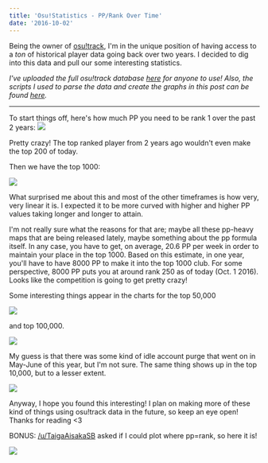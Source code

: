 ```yaml
---
title: 'Osu!Statistics - PP/Rank Over Time'
date: '2016-10-02'
---
```


Being the owner of [osu!track](https://ameobea.me/osutrack), I'm in the unique position of having access to a _ton_ of historical player data going back over two years. I decided to dig into this data and pull our some interesting statistics.

_I've uploaded the full osu!track database [here](https://ameo.link/u/31w.gz) for anyone to use! Also, the scripts I used to parse the data and create the graphs in this post can be found [here](https://github.com/Ameobea/osu-statistics)._

---

To start things off, here's how much PP you need to be rank 1 over the past 2 years:
![](https://ameo.link/u/39b.png)

Pretty crazy! The top ranked player from 2 years ago wouldn't even make the top 200 of today.

Then we have the top 1000:

![](https://ameo.link/u/39c.png)

What surprised me about this and most of the other timeframes is how very, very linear it is. I expected it to be more curved with higher and higher PP values taking longer and longer to attain.

I'm not really sure what the reasons for that are; maybe all these pp-heavy maps that are being released lately, maybe something about the pp formula itself. In any case, you have to get, on average, 20.6 PP per week in order to maintain your place in the top 1000. Based on this estimate, in one year, you'll have to have 8000 PP to make it into the top 1000 club. For some perspective, 8000 PP puts you at around rank 250 as of today (Oct. 1 2016). Looks like the competition is going to get pretty crazy!

Some interesting things appear in the charts for the top 50,000

![](https://ameo.link/u/39d.png)

and top 100,000.

![](https://ameo.link/u/39e.png)

My guess is that there was some kind of idle account purge that went on in May-June of this year, but I'm not sure. The same thing shows up in the top 10,000, but to a lesser extent.

![](https://ameo.link/u/39f.png)

Anyway, I hope you found this interesting! I plan on making more of these kind of things using osu!track data in the future, so keep an eye open! Thanks for reading <3

BONUS: [/u/TaigaAisakaSB](https://www.reddit.com/user/TaigaAisakaSB) asked if I could plot where pp=rank, so here it is!

![](https://ameo.link/u/3bl.png)
